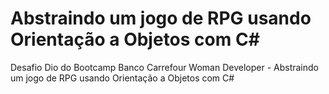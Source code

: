# Abstraindo um jogo de RPG usando Orientação a Objetos com C#
Desafio Dio do Bootcamp Banco Carrefour  Woman Developer - Abstraindo um jogo de RPG usando Orientação a Objetos com C#
